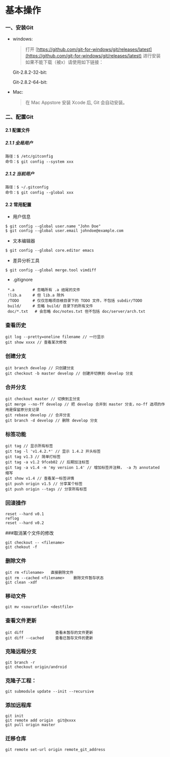 # 基本操作

### 一、安装Git

- windows:
  > 打开 [https://github.com/git-for-windows/git/releases/latest](https://github.com/git-for-windows/git/releases/latest) 进行安装
  > 如果不能下载（被x）请使用如下链接：
  
  Git-2.8.2-32-bit:
  
  Git-2.8.2-64-bit: 

  
  
- Mac:
  > 在 Mac Appstore 安装 Xcode 后, Git 会自动安装。

### 二、配置Git

#### 2.1 配置文件

##### 2.1.1 全局用户
```
路径：$ /etc/gitconfig
命令：$ git config --system xxx
```

##### 2.1.2 当前用户

```
路径：$ ~/.gitconfig
命令：$ git config --global xxx
```

#### 2.2 常用配置

- 用户信息

```
$ git config --global user.name "John Doe"
$ git config --global user.email johndoe@example.com
```

- 文本编辑器

```
$ git config --global core.editor emacs
```

- 差异分析工具

```
$ git config --global merge.tool vimdiff
```

- .gitignore

```
 *.a		# 忽略所有 .a 结尾的文件
 !lib.a		# 但 lib.a 除外
 /TODO		# 仅仅忽略项目根目录下的 TODO 文件，不包括 subdir/TODO
 build/		# 忽略 build/ 目录下的所有文件
 doc/*.txt	 # 会忽略 doc/notes.txt 但不包括 doc/server/arch.txt
```



### 查看历史

```
git log --pretty=oneline filename // 一行显示
git show xxxx // 查看某次修改
```


### 创建分支

```
git branch develop // 只创建分支
git checkout -b master develop // 创建并切换到 develop 分支
```
### 合并分支

```
git checkout master // 切换到主分支
git merge --no-ff develop // 把 develop 合并到 master 分支，no-ff 选项的作用是保留原分支记录
git rebase develop // 合并分支
git branch -d develop // 删除 develop 分支
```

### 标签功能

```
git tag // 显示所有标签
git tag -l 'v1.4.2.*' // 显示 1.4.2 开头标签
git tag v1.3 // 简单打标签
git tag -a v1.2 9fceb02 // 后期加注标签
git tag -a v1.4 -m 'my version 1.4' // 增加标签并注释， -a 为 annotated 缩写
git show v1.4 // 查看某一标签详情
git push origin v1.5 // 分享某个标签
git push origin --tags // 分享所有标签
```

### 回滚操作

```
reset --hard v0.1
reflog
reset --hard v0.2
```

###取消某个文件的修改

```
git checkout -- <filename>
git chekout -f
```

### 删除文件

```
git rm <filename>   直接删除文件
git rm --cached <filename>    删除文件暂存状态
git clean -xdf
```

### 移动文件

```
git mv <sourcefile> <destfile>
```

### 查看文件更新

```
git diff              查看未暂存的文件更新
git diff --cached     查看已暂存文件的更新
```

### 克隆远程分支

```
git branch -r
git checkout origin/android
```

### 克隆子工程：

```
git submodule update --init --recursive
```

### 添加远程库

```
git init
git remote add origin  git@xxxx
git pull origin master
```

### 迁移仓库

```
git remote set-url origin remote_git_address
```

